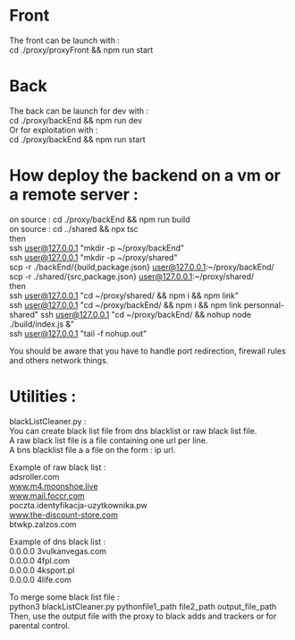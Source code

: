 # Front
The front can be launch with :  
cd ./proxy/proxyFront && npm run start  

# Back
The back can be launch for dev with :  
cd ./proxy/backEnd && npm run dev  
Or for exploitation with :  
cd ./proxy/backEnd && npm run start  

# How deploy the backend on a vm or a remote server :
on source : cd ./proxy/backEnd && npm run build  
on source : cd ../shared && npx tsc  
then  
ssh user@127.0.0.1 "mkdir -p ~/proxy/backEnd"  
ssh user@127.0.0.1 "mkdir -p ~/proxy/shared"  
scp -r ./backEnd/{build,package.json} user@127.0.0.1:~/proxy/backEnd/  
scp -r ./shared/{src,package.json} user@127.0.0.1:~/proxy/shared/  
then  
ssh user@127.0.0.1 "cd ~/proxy/shared/ && npm i && npm link"  
ssh user@127.0.0.1 "cd ~/proxy/backEnd/ && npm i &&  npm link personnal-shared"
ssh user@127.0.0.1 "cd ~/proxy/backEnd/ && nohup node ./build/index.js  &"  
ssh user@127.0.0.1 "tail -f nohup.out"  
  
You should be aware that you have to handle port redirection, firewall rules and others network things.  

# Utilities :
blackListCleaner.py :  
You can create black list file from dns blacklist or raw black list file.  
A raw black list file is a file containing one url per line.  
A bns blacklist file a a file on the form : ip url.  
  
Example of raw black list :  
adsroller.com  
www.m4.moonshoe.live  
www.mail.foccr.com  
poczta.identyfikacja-uzytkownika.pw  
www.the-discount-store.com  
btwkp.zalzos.com  
  
Example of dns black list :  
0.0.0.0 3vulkanvegas.com  
0.0.0.0 4fpl.com  
0.0.0.0 4ksport.pl  
0.0.0.0 4life.com  
  
To merge some black list file :  
python3 blackListCleaner.py pythonfile1_path file2_path output_file_path  
Then, use the output file with the proxy to black adds and trackers or for parental control.  

